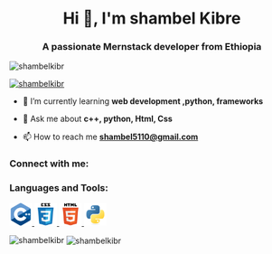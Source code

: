<h1 align="center">Hi 👋, I'm shambel Kibre</h1>
<h3 align="center">A passionate Mernstack developer from Ethiopia</h3>

<p align="left"> <img src="https://komarev.com/ghpvc/?username=shambelkibr&label=Profile%20views&color=0e75b6&style=flat" alt="shambelkibr" /> </p>

<p align="left"> <a href="https://github.com/ryo-ma/github-profile-trophy"><img src="https://github-profile-trophy.vercel.app/?username=shambelkibr" alt="shambelkibr" /></a> </p>

- 🌱 I’m currently learning **web development ,python, frameworks**

- 💬 Ask me about **c++, python, Html, Css**

- 📫 How to reach me **shambel5110@gmail.com**

<h3 align="left">Connect with me:</h3>
<p align="left">
</p>

<h3 align="left">Languages and Tools:</h3>
<p align="left"> <a href="https://www.w3schools.com/cpp/" target="_blank" rel="noreferrer"> <img src="https://raw.githubusercontent.com/devicons/devicon/master/icons/cplusplus/cplusplus-original.svg" alt="cplusplus" width="40" height="40"/> </a> <a href="https://www.w3schools.com/css/" target="_blank" rel="noreferrer"> <img src="https://raw.githubusercontent.com/devicons/devicon/master/icons/css3/css3-original-wordmark.svg" alt="css3" width="40" height="40"/> </a> <a href="https://www.w3.org/html/" target="_blank" rel="noreferrer"> <img src="https://raw.githubusercontent.com/devicons/devicon/master/icons/html5/html5-original-wordmark.svg" alt="html5" width="40" height="40"/> </a> <a href="https://www.python.org" target="_blank" rel="noreferrer"> <img src="https://raw.githubusercontent.com/devicons/devicon/master/icons/python/python-original.svg" alt="python" width="40" height="40"/> </a> </p>

<p><img align="left" src="https://github-readme-stats.vercel.app/api/top-langs?username=shambelkibr&show_icons=true&locale=en&layout=compact" alt="shambelkibr" /></p>

<p>&nbsp;<img align="center" src="https://github-readme-stats.vercel.app/api?username=shambelkibr&show_icons=true&locale=en" alt="shambelkibr" /></p>
